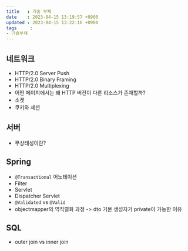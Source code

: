 ```yaml
---
title   : 기술 부채
date    : 2023-04-15 13:19:57 +0900
updated : 2023-04-15 13:22:16 +0900
tags     : 
- 기술부채
---
```


## 네트워크
- HTTP/2.0 Server Push
- HTTP/2.0 Binary Framing
- HTTP/2.0 Multiplexing
- 어떤 페이지에서는 왜 HTTP 버전이 다른 리소스가 존재할까?
- 소켓
- 쿠키와 세션

## 서버
- 무상태성이란?

## Spring
- `@Transactional` 어노테이션
- Filter
- Servlet
- Dispatcher Servlet
- `@Validated` vs `@Valid`
- objectmapper의 역직렬화 과정 -> dto 기본 생성자가 private이 가능한 이유

## SQL
- outer join vs inner join